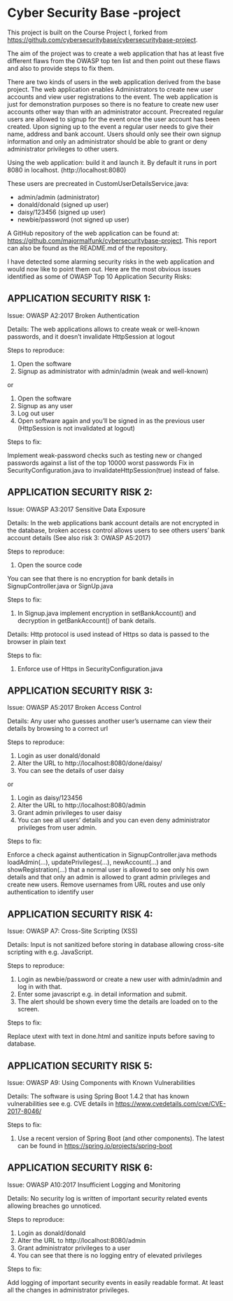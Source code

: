 # Cyber Security Base -project

This project is built on the Course Project I, forked from https://github.com/cybersecuritybase/cybersecuritybase-project.

The aim of the project was to create a web application that has at least five different flaws from the OWASP top ten list and then point out these flaws and also to provide steps to fix them.

There are two kinds of users in the web application derived from the base project. The web application enables Administrators to create new user accounts and view user registrations to the event. The web application is just for demonstration purposes so there is no feature to create new user accounts other way than with an administrator account. Precreated regular users are allowed to signup for the event once the user account has been created. Upon signing up to the event a regular user needs to give their name, address and bank account. Users should only see their own signup information and only an administrator should be able to grant or deny administrator privileges to other users.

Using the web application: build it and launch it. By default it runs in port 8080 in localhost. (http://localhost:8080)

These users are precreated in CustomUserDetailsService.java:

* admin/admin (administrator)
* donald/donald (signed up user)
* daisy/123456 (signed up user)
* newbie/password (not signed up user)

A GitHub repository of the web application can be found at: https://github.com/majormalfunk/cybersecuritybase-project. This report can also be found as the README.md of the repository.

I have detected some alarming security risks in the web application and would now like to point them out. Here are the most obvious issues identified as some of OWASP Top 10 Application Security Risks:

## APPLICATION SECURITY RISK 1:

Issue: OWASP A2:2017 Broken Authentication

Details: The web applications allows to create weak or well-known passwords, and it doesn’t invalidate HttpSession at logout

Steps to reproduce:
1. Open the software
2. Signup as administrator with admin/admin (weak and well-known)

or

1. Open the software
2. Signup as any user
3. Log out user
4. Open software again and you’ll be signed in as the previous user (HttpSession is not invalidated at logout)

Steps to fix:

Implement weak-password checks such as testing new or changed passwords against a list of the top 10000 worst passwords
Fix in SecurityConfiguration.java to invalidateHttpSession(true) instead of false.

## APPLICATION SECURITY RISK 2:

Issue: OWASP A3:2017 Sensitive Data Exposure

Details: In the web applications bank account details are not encrypted in the database, broken access control allows users to see others users’ bank account details (See also risk 3: OWASP A5:2017)

Steps to reproduce:

1. Open the source code

You can see that there is no encryption for bank details in SignupController.java or SignUp.java

Steps to fix:

1. In Signup.java implement encryption in setBankAccount() and decryption in getBankAccount() of bank details.

Details: Http protocol is used instead of Https so data is passed to the browser in plain text

Steps to fix:

1. Enforce use of Https in SecurityConfiguration.java

## APPLICATION SECURITY RISK 3:

Issue: OWASP A5:2017 Broken Access Control

Details: Any user who guesses another user’s username can view their details by browsing to a correct url

Steps to reproduce:

1. Login as user donald/donald
2. Alter the URL to http://localhost:8080/done/daisy/
3. You can see the details of user daisy

or

1. Login as daisy/123456
2. Alter the URL to http://localhost:8080/admin
3. Grant admin privileges to user daisy
4. You can see all users’ details and you can even deny administrator privileges from user admin.

Steps to fix:

Enforce a check against authentication in SignupController.java methods loadAdmin(…), updatePrivileges(…), newAccount(…) and showRegistration(…) that a normal user is allowed to see only his own details and that only an admin is allowed to grant admin privileges and create new users.
Remove usernames from URL routes and use only authentication to identify user

## APPLICATION SECURITY RISK 4:

Issue: OWASP A7: Cross-Site Scripting (XSS)

Details: Input is not sanitized before storing in database allowing cross-site scripting with e.g. JavaScript.

Steps to reproduce:

1. Login as newbie/password or create a new user with admin/admin and log in with that.
2. Enter some javascript e.g. <script>alert(”Foobar!”)</script> in detail information and submit.
3. The alert should be shown every time the details are loaded on to the screen.

Steps to fix:

Replace utext with text in done.html and sanitize inputs before saving to database.

## APPLICATION SECURITY RISK 5:

Issue: OWASP A9: Using Components with Known Vulnerabilities

Details: The software is using Spring Boot 1.4.2 that has known vulnerabilities see e.g. CVE details in https://www.cvedetails.com/cve/CVE-2017-8046/

Steps to fix:

1. Use a recent version of Spring Boot (and other components). The latest can be found in https://spring.io/projects/spring-boot

## APPLICATION SECURITY RISK 6:

Issue: OWASP A10:2017 Insufficient Logging and Monitoring

Details: No security log is written of important security related events allowing breaches go unnoticed.

Steps to reproduce:

1. Login as donald/donald
2. Alter the URL to http://localhost:8080/admin
3. Grant administrator privileges to a user
4. You can see that there is no logging entry of elevated privileges

Steps to fix:

Add logging of important security events in easily readable format. At least all the changes in administrator privileges.


